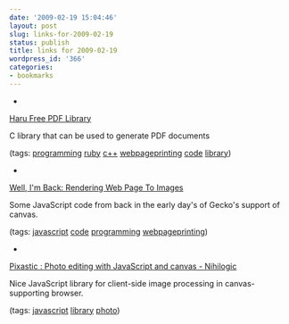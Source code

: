 ```yaml
---
date: '2009-02-19 15:04:46'
layout: post
slug: links-for-2009-02-19
status: publish
title: links for 2009-02-19
wordpress_id: '366'
categories:
- bookmarks
---
```


  *


[Haru Free PDF Library](http://libharu.sourceforge.net/index.html)


C library that can be used to generate PDF documents


(tags: [programming](http://delicious.com/eob/programming) [ruby](http://delicious.com/eob/ruby) [c++](http://delicious.com/eob/c%2B%2B) [webpageprinting](http://delicious.com/eob/webpageprinting) [code](http://delicious.com/eob/code) [library](http://delicious.com/eob/library))


  *


[Well, I'm Back: Rendering Web Page To Images](http://weblogs.mozillazine.org/roc/archives/2005/05/rendering_web_p.html)


Some JavaScript code from back in the early day's of Gecko's support of canvas.


(tags: [javascript](http://delicious.com/eob/javascript) [code](http://delicious.com/eob/code) [programming](http://delicious.com/eob/programming) [webpageprinting](http://delicious.com/eob/webpageprinting))


  *


[Pixastic : Photo editing with JavaScript and canvas - Nihilogic](http://blog.nihilogic.dk/2008/06/pixastic-photo-editing-with-javascript.html)


Nice JavaScript library for client-side image processing in canvas-supporting browser.


(tags: [javascript](http://delicious.com/eob/javascript) [library](http://delicious.com/eob/library) [photo](http://delicious.com/eob/photo))



